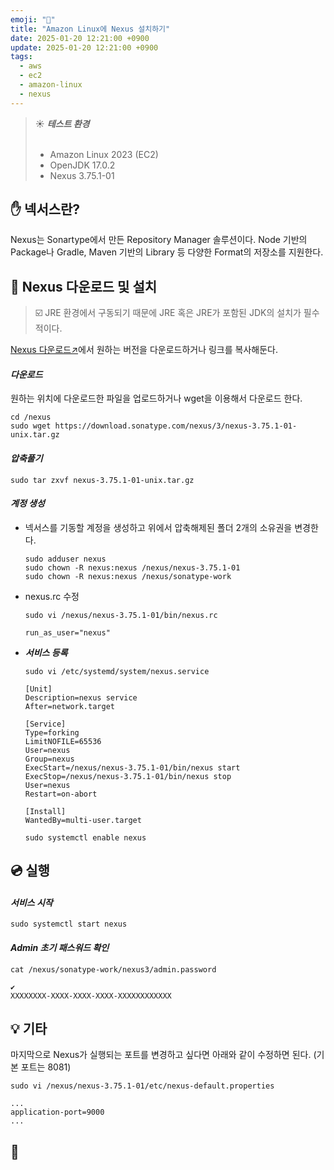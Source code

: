 ```yaml
---
emoji: "🔗"
title: "Amazon Linux에 Nexus 설치하기"
date: 2025-01-20 12:21:00 +0900
update: 2025-01-20 12:21:00 +0900
tags:
  - aws
  - ec2
  - amazon-linux
  - nexus
---
```



> ☀️ ***테스트 환경***
> <br/><br/>
> - Amazon Linux 2023 (EC2)
> - OpenJDK 17.0.2
> - Nexus 3.75.1-01

## ✋ 넥서스란?
Nexus는 Sonartype에서 만든 Repository Manager 솔루션이다. Node 기반의 Package나 Gradle, Maven 기반의 Library 등 다양한 Format의 저장소를 지원한다.

## 🚀 Nexus 다운로드 및 설치

> ☑️ JRE 환경에서 구동되기 때문에 JRE 혹은 JRE가 포함된 JDK의 설치가 필수적이다.


[Nexus 다운로드↗](https://help.sonatype.com/en/download-archives---repository-manager-3.html)에서 원하는 버전을 다운로드하거나 링크를 복사해둔다.

#### ***다운로드***
원하는 위치에 다운로드한 파일을 업로드하거나 wget을 이용해서 다운로드 한다.
```shell
cd /nexus
sudo wget https://download.sonatype.com/nexus/3/nexus-3.75.1-01-unix.tar.gz
```

#### ***압축풀기***
```shell
sudo tar zxvf nexus-3.75.1-01-unix.tar.gz
```

#### ***계정 생성***
- 넥서스를 기동할 계정을 생성하고 위에서 압축해제된 폴더 2개의 소유권을 변경한다.
    ```shell
    sudo adduser nexus
    sudo chown -R nexus:nexus /nexus/nexus-3.75.1-01
    sudo chown -R nexus:nexus /nexus/sonatype-work
    ```

- nexus.rc 수정
    ```shell
    sudo vi /nexus/nexus-3.75.1-01/bin/nexus.rc
    ```
    ```vim
    run_as_user="nexus"
    ```

- ***서비스 등록***
    ```shell
    sudo vi /etc/systemd/system/nexus.service
    ```
    ```vim
    [Unit]
    Description=nexus service
    After=network.target
    
    [Service]
    Type=forking
    LimitNOFILE=65536
    User=nexus
    Group=nexus
    ExecStart=/nexus/nexus-3.75.1-01/bin/nexus start
    ExecStop=/nexus/nexus-3.75.1-01/bin/nexus stop
    User=nexus
    Restart=on-abort
    
    [Install]
    WantedBy=multi-user.target
    ```
    ```shell
    sudo systemctl enable nexus
    ```

## 💿 실행

#### ***서비스 시작***
```shell
sudo systemctl start nexus
```

#### ***Admin 초기 패스워드 확인***
```shell
cat /nexus/sonatype-work/nexus3/admin.password
```
```shell
✔
XXXXXXXX-XXXX-XXXX-XXXX-XXXXXXXXXXXX
```

## 💡 기타
마지막으로 Nexus가 실행되는 포트를 변경하고 싶다면 아래와 같이 수정하면 된다. (기본 포트는 8081)
```shell
sudo vi /nexus/nexus-3.75.1-01/etc/nexus-default.properties
```
```vim
...
application-port=9000
...
```

## 👋

